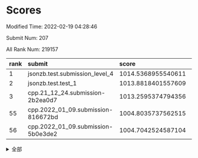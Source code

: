 # Scores

Modified Time: 2022-02-19 04:28:46

Submit Num: 207

All Rank Num: 219157

| rank |               submit               |       score        |       sigma        | pk_num |
| :--- | :--------------------------------- | :----------------- | :----------------- | :----- |
| 1    | jsonzb.test.submission_level_4     | 1014.5368955540611 | 0.8157943934470049 | 4233   |
| 2    | jsonzb.test.test_1                 | 1013.8818401557609 | 0.813517308880536  | 4231   |
| 3    | cpp.21_12_24.submission-2b2ea0d7   | 1013.2595374794356 | 0.8221048210845786 | 4242   |
| 55   | cpp.2022_01_09.submission-816672bd | 1004.8035737562515 | 0.7164795674357463 | 4234   |
| 56   | cpp.2022_01_09.submission-5b0e3de2 | 1004.7042524587104 | 0.7222782403761012 | 4239   |


<details>
<summary>全部</summary>

| rank |                 submit                 |       score        |       sigma        | pk_num |
| :--- | :------------------------------------- | :----------------- | :----------------- | :----- |
| 1    | jsonzb.test.submission_level_4         | 1014.5368955540611 | 0.8157943934470049 | 4233   |
| 2    | jsonzb.test.test_1                     | 1013.8818401557609 | 0.813517308880536  | 4231   |
| 3    | cpp.21_12_24.submission-2b2ea0d7       | 1013.2595374794356 | 0.8221048210845786 | 4242   |
| 4    | gobigger.level_3.submission_level_3_25 | 1011.6130921925037 | 0.7868620552477379 | 4240   |
| 5    | gobigger.level_3.submission_level_3_15 | 1011.4923131402171 | 0.8159377625491735 | 4234   |
| 6    | gobigger.level_3.submission_level_3_8  | 1011.2731904363436 | 0.8070962301779381 | 4235   |
| 7    | gobigger.level_3.submission_level_3_2  | 1011.1799096194542 | 0.7732414094671766 | 4238   |
| 8    | gobigger.level_3.submission_level_3_7  | 1011.0469361912269 | 0.7824491484840791 | 4236   |
| 9    | gobigger.level_3.submission_level_3_0  | 1011.0383803404856 | 0.7706238118783025 | 4235   |
| 10   | gobigger.level_3.submission_level_3_10 | 1011.0347289721874 | 0.7771283083193712 | 4233   |
| 11   | gobigger.level_3.submission_level_3_34 | 1011.0253834516091 | 0.7550377388030355 | 4230   |
| 12   | gobigger.level_3.submission_level_3_20 | 1010.9832127807723 | 0.759444494707527  | 4230   |
| 13   | gobigger.level_3.submission_level_3_32 | 1010.9814958997357 | 0.7885103854562366 | 4235   |
| 14   | gobigger.level_3.submission_level_3_48 | 1010.8762879880111 | 0.76979458445      | 4231   |
| 15   | gobigger.level_3.submission_level_3_11 | 1010.7993868289499 | 0.7525894423164391 | 4233   |
| 16   | gobigger.level_3.submission_level_3_6  | 1010.7932111647087 | 0.7564619486517377 | 4235   |
| 17   | gobigger.level_3.submission_level_3_47 | 1010.7778412029346 | 0.763616624200537  | 4233   |
| 18   | gobigger.level_3.submission_level_3_19 | 1010.74474002864   | 0.7721357870741109 | 4234   |
| 19   | gobigger.level_3.submission_level_3_43 | 1010.743040656002  | 0.7855392264315324 | 4230   |
| 20   | gobigger.level_3.submission_level_3_13 | 1010.7148734370463 | 0.7489627594001844 | 4234   |
| 21   | gobigger.level_3.submission_level_3_44 | 1010.6514758660117 | 0.7539128719033837 | 4233   |
| 22   | gobigger.level_3.submission_level_3_16 | 1010.4973356470169 | 0.756347530880353  | 4238   |
| 23   | gobigger.level_3.submission_level_3_33 | 1010.4941363051443 | 0.7821017069811333 | 4235   |
| 24   | gobigger.level_3.submission_level_3_37 | 1010.42170529582   | 0.7603391412457902 | 4236   |
| 25   | gobigger.level_3.submission_level_3_4  | 1010.4151700611188 | 0.7752720472266511 | 4235   |
| 26   | gobigger.level_3.submission_level_3_5  | 1010.3956409332278 | 0.7895498042244109 | 4233   |
| 27   | gobigger.level_3.submission_level_3_12 | 1010.3708204711407 | 0.7650390006763725 | 4229   |
| 28   | gobigger.level_3.submission_level_3_39 | 1010.3224433017183 | 0.7555431743480767 | 4238   |
| 29   | gobigger.level_3.submission_level_3_14 | 1010.3068904182902 | 0.7683821684024962 | 4235   |
| 30   | gobigger.level_3.submission_level_3_46 | 1010.1808831187768 | 0.7429750191544789 | 4235   |
| 31   | gobigger.level_3.submission_level_3_28 | 1010.0439695749611 | 0.7773512669313026 | 4237   |
| 32   | gobigger.level_3.submission_level_3_27 | 1010.0198046004479 | 0.752993027747532  | 4232   |
| 33   | gobigger.level_3.submission_level_3_23 | 1009.8780466889046 | 0.7275561123152575 | 4232   |
| 34   | gobigger.level_3.submission_level_3_26 | 1009.8417206916813 | 0.7563305031933442 | 4233   |
| 35   | gobigger.level_3.submission_level_3_29 | 1009.8338115889984 | 0.7367765561368986 | 4236   |
| 36   | gobigger.level_3.submission_level_3_35 | 1009.8272299900636 | 0.757878932733721  | 4235   |
| 37   | gobigger.level_3.submission_level_3_9  | 1009.8081064563899 | 0.773752864136172  | 4237   |
| 38   | gobigger.level_3.submission_level_3_45 | 1009.7475812485518 | 0.7627736334330298 | 4241   |
| 39   | gobigger.level_3.submission_level_3_1  | 1009.7424440205799 | 0.7657334177395589 | 4237   |
| 40   | gobigger.level_3.submission_level_3_36 | 1009.6919422819004 | 0.7369760611491284 | 4234   |
| 41   | gobigger.level_3.submission_level_3_30 | 1009.6845374918092 | 0.7576980387828922 | 4238   |
| 42   | gobigger.level_3.submission_level_3_21 | 1009.599109692761  | 0.7507649110165932 | 4234   |
| 43   | gobigger.level_3.submission_level_3_40 | 1009.424907678919  | 0.7657746769484084 | 4236   |
| 44   | gobigger.level_3.submission_level_3_22 | 1009.3549298445542 | 0.759139930253919  | 4233   |
| 45   | gobigger.level_3.submission_level_3_17 | 1009.318606517947  | 0.7654929338446873 | 4235   |
| 46   | gobigger.level_3.submission_level_3_38 | 1009.1731759591406 | 0.7480056484041934 | 4232   |
| 47   | gobigger.level_3.submission_level_3_42 | 1009.1439157545999 | 0.7420432057370809 | 4238   |
| 48   | gobigger.level_3.submission_level_3_31 | 1009.0338588658258 | 0.7493648188066007 | 4231   |
| 49   | gobigger.level_3.submission_level_3_24 | 1008.8846100770436 | 0.7391154963486564 | 4232   |
| 50   | gobigger.level_3.submission_level_3_3  | 1008.8372983028576 | 0.7434204918026376 | 4237   |
| 51   | gobigger.level_3.submission_level_3_49 | 1008.5849756711474 | 0.7358630428548301 | 4234   |
| 52   | gobigger.level_3.submission_level_3_18 | 1008.3271815393078 | 0.7607676609874451 | 4235   |
| 53   | gobigger.level_3.submission_level_3_41 | 1008.1637494852582 | 0.761477805103836  | 4231   |
| 54   | gobigger.level_1.submission_level_1_31 | 1004.8376299274732 | 0.7262312635581478 | 4237   |
| 55   | cpp.2022_01_09.submission-816672bd     | 1004.8035737562515 | 0.7164795674357463 | 4234   |
| 56   | cpp.2022_01_09.submission-5b0e3de2     | 1004.7042524587104 | 0.7222782403761012 | 4239   |
| 57   | gobigger.level_1.submission_level_1_43 | 1004.6670322748066 | 0.7135928997937785 | 4229   |
| 58   | gobigger.level_1.submission_level_1_12 | 1004.6126982250095 | 0.7311242363944426 | 4232   |
| 59   | gobigger.level_1.submission_level_1_18 | 1004.5848890826726 | 0.726506834677154  | 4234   |
| 60   | gobigger.level_1.submission_level_1_29 | 1004.5238081492487 | 0.7294162498605887 | 4235   |
| 61   | gobigger.level_1.submission_level_1_1  | 1004.1345098215231 | 0.7256419343426602 | 4233   |
| 62   | gobigger.level_1.submission_level_1_6  | 1004.020498074714  | 0.7128615998958905 | 4234   |
| 63   | gobigger.level_1.submission_level_1_17 | 1003.8870595593052 | 0.7182729482247974 | 4232   |
| 64   | gobigger.level_1.submission_level_1_26 | 1003.8689258872043 | 0.718884644686982  | 4234   |
| 65   | gobigger.level_1.submission_level_1_46 | 1003.8159104237379 | 0.7156603226101277 | 4234   |
| 66   | gobigger.level_1.submission_level_1_40 | 1003.7870303772022 | 0.7087769010359761 | 4233   |
| 67   | gobigger.level_1.submission_level_1_45 | 1003.732327182826  | 0.7132661255589817 | 4237   |
| 68   | gobigger.level_1.submission_level_1_7  | 1003.6951735333793 | 0.7132302148377659 | 4241   |
| 69   | gobigger.level_1.submission_level_1_36 | 1003.690850835498  | 0.7136056173061982 | 4234   |
| 70   | gobigger.level_1.submission_level_1_0  | 1003.5756695022171 | 0.7187333656314722 | 4238   |
| 71   | gobigger.level_1.submission_level_1_38 | 1003.5702175551577 | 0.7255397476389811 | 4234   |
| 72   | gobigger.level_1.submission_level_1_8  | 1003.5417706010109 | 0.7222710811514362 | 4232   |
| 73   | gobigger.level_1.submission_level_1_23 | 1003.5346873338588 | 0.7186396636187248 | 4237   |
| 74   | gobigger.level_1.submission_level_1_2  | 1003.5029818827942 | 0.7174130387823026 | 4234   |
| 75   | gobigger.level_1.submission_level_1_34 | 1003.4833740316151 | 0.7137778200795611 | 4240   |
| 76   | gobigger.level_1.submission_level_1_30 | 1003.4221175156974 | 0.7100051847091259 | 4236   |
| 77   | gobigger.level_1.submission_level_1_14 | 1003.4168983846289 | 0.7170882626219391 | 4232   |
| 78   | gobigger.level_1.submission_level_1_21 | 1003.3942657090258 | 0.7314064239844345 | 4233   |
| 79   | gobigger.level_1.submission_level_1_11 | 1003.3918611619156 | 0.7160223563074343 | 4232   |
| 80   | gobigger.level_1.submission_level_1_32 | 1003.2708612711102 | 0.715383273390831  | 4233   |
| 81   | gobigger.level_1.submission_level_1_44 | 1003.2572710574645 | 0.7231274368174063 | 4232   |
| 82   | gobigger.level_1.submission_level_1_5  | 1003.2446417413453 | 0.7078985697697464 | 4232   |
| 83   | gobigger.level_1.submission_level_1_47 | 1003.2429119169753 | 0.7175147603292114 | 4235   |
| 84   | gobigger.level_1.submission_level_1_28 | 1003.170448596509  | 0.7170305127363484 | 4235   |
| 85   | gobigger.level_1.submission_level_1_3  | 1003.1519890491861 | 0.7036782379007728 | 4232   |
| 86   | gobigger.level_1.submission_level_1_35 | 1003.1488753265744 | 0.7086957047353171 | 4237   |
| 87   | gobigger.level_1.submission_level_1_42 | 1003.11579197596   | 0.7273020472410224 | 4235   |
| 88   | gobigger.level_1.submission_level_1_10 | 1003.0568044505665 | 0.7038726566802901 | 4237   |
| 89   | gobigger.level_1.submission_level_1_33 | 1003.0333079400267 | 0.7208860826442874 | 4232   |
| 90   | gobigger.level_1.submission_level_1_41 | 1003.0299871945497 | 0.7147800347620947 | 4234   |
| 91   | gobigger.level_1.submission_level_1_24 | 1002.8481076107288 | 0.7059978482184254 | 4229   |
| 92   | gobigger.level_1.submission_level_1_9  | 1002.7112623608754 | 0.7153336141835305 | 4237   |
| 93   | gobigger.level_1.submission_level_1_25 | 1002.7083069310372 | 0.7229217711111686 | 4240   |
| 94   | gobigger.level_1.submission_level_1_15 | 1002.6757856752871 | 0.708336711933103  | 4235   |
| 95   | gobigger.level_1.submission_level_1_49 | 1002.6585935030353 | 0.7084539202172861 | 4233   |
| 96   | gobigger.level_1.submission_level_1_22 | 1002.6426454286649 | 0.7078322837872446 | 4235   |
| 97   | gobigger.level_1.submission_level_1_20 | 1002.6382719783362 | 0.7114239527871012 | 4232   |
| 98   | gobigger.level_1.submission_level_1_16 | 1002.4129339803086 | 0.7110122205080531 | 4237   |
| 99   | gobigger.level_1.submission_level_1_19 | 1002.3292913865008 | 0.7014586494713834 | 4234   |
| 100  | gobigger.level_1.submission_level_1_37 | 1002.3129575356265 | 0.722155542040649  | 4236   |
| 101  | gobigger.level_1.submission_level_1_48 | 1002.2163294343289 | 0.7206049908270771 | 4237   |
| 102  | gobigger.level_1.submission_level_1_13 | 1002.207621979539  | 0.717640188275374  | 4235   |
| 103  | gobigger.level_1.submission_level_1_4  | 1002.1602375149124 | 0.7148332677055568 | 4235   |
| 104  | gobigger.level_1.submission_level_1_27 | 1001.7718474146286 | 0.7095108593264813 | 4237   |
| 105  | gobigger.level_1.submission_level_1_39 | 1001.5770085544079 | 0.7179141044667493 | 4237   |
| 106  | gobigger.random.submission_random_35   | 997.7648457595175  | 0.7025010294273065 | 4238   |
| 107  | gobigger.random.submission_random_9    | 997.4116580553033  | 0.7060347303250453 | 4235   |
| 108  | gobigger.random.submission_random_37   | 997.0997198545981  | 0.7089313017366664 | 4239   |
| 109  | gobigger.random.submission_random_41   | 996.8849228642229  | 0.7124334447297652 | 4233   |
| 110  | gobigger.random.submission_random_38   | 996.7526160230068  | 0.7039909940127319 | 4234   |
| 111  | gobigger.random.submission_random_25   | 996.69610894716    | 0.6969233902102648 | 4234   |
| 112  | gobigger.random.submission_random_14   | 996.538802289608   | 0.7062132407027993 | 4231   |
| 113  | gobigger.random.submission_random_49   | 996.4581891894617  | 0.7078661542750161 | 4238   |
| 114  | gobigger.random.submission_random_12   | 996.4409028371634  | 0.7104973958907472 | 4232   |
| 115  | gobigger.random.submission_random_20   | 996.3322493652907  | 0.7150238257442691 | 4231   |
| 116  | gobigger.random.submission_random_45   | 996.2216721047761  | 0.7129190741431253 | 4235   |
| 117  | gobigger.random.submission_random_34   | 996.1424575151533  | 0.7120941262286707 | 4238   |
| 118  | gobigger.random.submission_random_1    | 996.1033043400749  | 0.7045587908667897 | 4237   |
| 119  | gobigger.random.submission_random_7    | 996.0998892999642  | 0.7234316482553711 | 4238   |
| 120  | gobigger.random.submission_random_23   | 996.0590893761557  | 0.7180411058264626 | 4239   |
| 121  | gobigger.random.submission_random_32   | 996.0283548944115  | 0.7133355127463747 | 4236   |
| 122  | gobigger.random.submission_random_21   | 996.0210586844465  | 0.7004274000552466 | 4236   |
| 123  | gobigger.random.submission_random_6    | 995.9943587146255  | 0.7072024385835712 | 4234   |
| 124  | gobigger.random.submission_random_16   | 995.9907669626081  | 0.7037251896712708 | 4237   |
| 125  | gobigger.random.submission_random_18   | 995.9865612671232  | 0.7125573891012584 | 4231   |
| 126  | gobigger.random.submission_random_30   | 995.9378600989287  | 0.7098247688357701 | 4237   |
| 127  | gobigger.random.submission_random_10   | 995.8918270034819  | 0.7184783399458309 | 4237   |
| 128  | gobigger.random.submission_random_5    | 995.8532780814194  | 0.7026877867701107 | 4231   |
| 129  | gobigger.random.submission_random_46   | 995.8119443747138  | 0.7163365322364501 | 4236   |
| 130  | gobigger.random.submission_random_27   | 995.7803222575964  | 0.7155975261230471 | 4236   |
| 131  | gobigger.random.submission_random_3    | 995.7646642117393  | 0.7098089136075869 | 4236   |
| 132  | gobigger.random.submission_random_11   | 995.7540585440355  | 0.7201980219168889 | 4231   |
| 133  | gobigger.random.submission_random_24   | 995.7522124789648  | 0.7140332075445373 | 4233   |
| 134  | gobigger.random.submission_random_47   | 995.7343675582562  | 0.7044760610299539 | 4236   |
| 135  | gobigger.random.submission_random_36   | 995.7309394793044  | 0.7077911434533853 | 4238   |
| 136  | gobigger.random.submission_random_13   | 995.7232710576548  | 0.7217475435330865 | 4232   |
| 137  | gobigger.random.submission_random_48   | 995.6578399252122  | 0.7158896465924447 | 4233   |
| 138  | gobigger.random.submission_random_42   | 995.651535952689   | 0.7211802978200194 | 4230   |
| 139  | gobigger.random.submission_random_39   | 995.6349492880152  | 0.728482731949029  | 4233   |
| 140  | gobigger.random.submission_random_29   | 995.5531012454476  | 0.7163546663440099 | 4235   |
| 141  | gobigger.random.submission_random_15   | 995.5481938843473  | 0.7193239763010617 | 4235   |
| 142  | gobigger.random.submission_random_44   | 995.5127062602121  | 0.7034350492722354 | 4228   |
| 143  | gobigger.random.submission_random_2    | 995.4944563715997  | 0.6987206060351177 | 4240   |
| 144  | gobigger.random.submission_random_28   | 995.4560703767024  | 0.7059166475992528 | 4237   |
| 145  | gobigger.random.submission_random_4    | 995.4465547505089  | 0.7157393677773523 | 4239   |
| 146  | gobigger.random.submission_random_19   | 995.2789991322741  | 0.7079335975619526 | 4239   |
| 147  | gobigger.random.submission_random_43   | 995.2482581976246  | 0.7108502488605412 | 4233   |
| 148  | gobigger.random.submission_random_17   | 995.2281031234395  | 0.7349923424500054 | 4232   |
| 149  | gobigger.random.submission_random_33   | 995.2265589678647  | 0.7278185653846374 | 4235   |
| 150  | gobigger.random.submission_random_8    | 995.1329939943683  | 0.7044943885297659 | 4237   |
| 151  | gobigger.random.submission_random_0    | 995.0047455873395  | 0.7125753205171302 | 4236   |
| 152  | gobigger.random.submission_random_26   | 995.0005261216245  | 0.7237534354695412 | 4240   |
| 153  | gobigger.random.submission_random_40   | 994.9157841225593  | 0.7170393590488625 | 4239   |
| 154  | gobigger.random.submission_random_22   | 994.7610941564734  | 0.7013411839143832 | 4236   |
| 155  | gobigger.random.submission_random_31   | 994.4455264333402  | 0.7216575454738408 | 4238   |
| 156  | gobigger.level_2.submission_level_2_17 | 993.9501840930479  | 0.7313246206180761 | 4239   |
| 157  | gobigger.level_2.submission_level_2_19 | 993.6767687129875  | 0.728611533728483  | 4235   |
| 158  | gobigger.level_2.submission_level_2_11 | 993.6357431233951  | 0.7544407872175696 | 4238   |
| 159  | gobigger.level_2.submission_level_2_21 | 993.3449365402421  | 0.7162554895171672 | 4232   |
| 160  | gobigger.level_2.submission_level_2_6  | 993.2092745381226  | 0.7296847744637551 | 4234   |
| 161  | gobigger.level_2.submission_level_2_38 | 993.185161163457   | 0.7344615758834576 | 4229   |
| 162  | gobigger.level_2.submission_level_2_10 | 992.9290642156176  | 0.7412326630801795 | 4237   |
| 163  | gobigger.level_2.submission_level_2_27 | 992.803650460174   | 0.7572055912312338 | 4239   |
| 164  | gobigger.level_2.submission_level_2_13 | 992.7431025999535  | 0.725883633758332  | 4237   |
| 165  | gobigger.level_2.submission_level_2_22 | 992.6618678387107  | 0.7490026618511277 | 4238   |
| 166  | gobigger.level_2.submission_level_2_45 | 992.6362379178839  | 0.7548153766359326 | 4234   |
| 167  | gobigger.level_2.submission_level_2_28 | 992.5644188621924  | 0.7483259035929184 | 4235   |
| 168  | gobigger.level_2.submission_level_2_41 | 992.4804694668436  | 0.7541884323894835 | 4237   |
| 169  | gobigger.level_2.submission_level_2_12 | 992.3445780354832  | 0.7188820519046102 | 4231   |
| 170  | gobigger.level_2.submission_level_2_49 | 992.3412095452215  | 0.7431869111429213 | 4236   |
| 171  | gobigger.level_2.submission_level_2_2  | 992.3167730018739  | 0.7477887653127009 | 4235   |
| 172  | gobigger.level_2.submission_level_2_33 | 992.2923237612413  | 0.7386835618179678 | 4236   |
| 173  | gobigger.level_2.submission_level_2_42 | 992.2640625326485  | 0.7411562180768476 | 4233   |
| 174  | gobigger.level_2.submission_level_2_29 | 992.2447211150652  | 0.726679069117978  | 4236   |
| 175  | gobigger.level_2.submission_level_2_3  | 991.9975648203159  | 0.7361881698590116 | 4230   |
| 176  | gobigger.level_2.submission_level_2_32 | 991.9522267786484  | 0.7258701696497143 | 4236   |
| 177  | gobigger.level_2.submission_level_2_44 | 991.8457015510652  | 0.7394039284924969 | 4236   |
| 178  | gobigger.level_2.submission_level_2_16 | 991.8400860461031  | 0.7655447050525267 | 4232   |
| 179  | gobigger.level_2.submission_level_2_14 | 991.8235012906146  | 0.7414656305674977 | 4232   |
| 180  | gobigger.level_2.submission_level_2_7  | 991.8061984614429  | 0.7406900414884745 | 4231   |
| 181  | gobigger.level_2.submission_level_2_23 | 991.7589079511323  | 0.7421839321968551 | 4237   |
| 182  | gobigger.level_2.submission_level_2_18 | 991.7575094410631  | 0.7361746984274499 | 4232   |
| 183  | gobigger.level_2.submission_level_2_35 | 991.6816070490319  | 0.7585750927401307 | 4237   |
| 184  | gobigger.level_2.submission_level_2_25 | 991.6443066751918  | 0.729183909760631  | 4235   |
| 185  | gobigger.level_2.submission_level_2_20 | 991.6396066517993  | 0.7489221752179065 | 4240   |
| 186  | gobigger.level_2.submission_level_2_9  | 991.6152423389395  | 0.7664050618980446 | 4234   |
| 187  | gobigger.level_2.submission_level_2_0  | 991.581936363009   | 0.7520919109018228 | 4238   |
| 188  | gobigger.level_2.submission_level_2_36 | 991.5210734422091  | 0.7517074482704081 | 4232   |
| 189  | gobigger.level_2.submission_level_2_39 | 991.5180864389604  | 0.7475494472446509 | 4237   |
| 190  | gobigger.level_2.submission_level_2_40 | 991.4835901578467  | 0.7453411007398745 | 4239   |
| 191  | gobigger.level_2.submission_level_2_15 | 991.3949200034629  | 0.7555209162196529 | 4233   |
| 192  | gobigger.level_2.submission_level_2_26 | 991.3292680963028  | 0.750534083677507  | 4236   |
| 193  | gobigger.level_2.submission_level_2_47 | 991.3256258058036  | 0.7474842340347181 | 4233   |
| 194  | gobigger.level_2.submission_level_2_4  | 991.3078224749161  | 0.7635779537019509 | 4236   |
| 195  | gobigger.level_2.submission_level_2_46 | 991.3052685137319  | 0.7544057036154318 | 4235   |
| 196  | gobigger.level_2.submission_level_2_30 | 991.1091845519757  | 0.7456221152795867 | 4237   |
| 197  | gobigger.level_2.submission_level_2_24 | 991.0380739164058  | 0.7598622138955303 | 4239   |
| 198  | gobigger.level_2.submission_level_2_1  | 990.9598034695572  | 0.7441966355909747 | 4234   |
| 199  | gobigger.level_2.submission_level_2_43 | 990.9384436384012  | 0.7499280951709215 | 4237   |
| 200  | gobigger.level_2.submission_level_2_5  | 990.934401767984   | 0.753786111228009  | 4242   |
| 201  | gobigger.level_2.submission_level_2_8  | 990.8885704054901  | 0.7555771164517002 | 4237   |
| 202  | gobigger.level_2.submission_level_2_37 | 990.8727798766525  | 0.7535789694286006 | 4230   |
| 203  | gobigger.level_2.submission_level_2_48 | 990.8622576749702  | 0.7643906319661812 | 4235   |
| 204  | gobigger.level_2.submission_level_2_34 | 990.7324943776953  | 0.7523818529274265 | 4234   |
| 205  | gobigger.level_2.submission_level_2_31 | 990.7192161516065  | 0.763496940427823  | 4239   |
| 206  | gobigger.none.submission_none_1        | 978.6801041501695  | 1.223787982255171  | 4235   |
| 207  | gobigger.none.submission_none_0        | 978.3380917338404  | 1.3453621554117858 | 4234   |

</details>